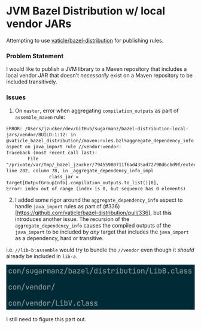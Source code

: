 # JVM Bazel Distribution w/ local vendor JARs

Attempting to use [vaticle/bazel-distribution](https://github.com/vaticle/bazel-distribution) for publishing rules.

### Problem Statement

I would like to publish a JVM library to a Maven repository that includes a local vendor JAR that doesn't _necessarily_ exist on a Maven repository to be included transitively.

### Issues

1. On `master`, error when aggregating `compilation_outputs` as part of `assemble_maven` rule:

```
ERROR: /Users/jzucker/dev/GitHub/sugarmanz/bazel-distribution-local-jars/vendor/BUILD:1:12: in @vaticle_bazel_distribution//maven:rules.bzl%aggregate_dependency_info aspect on java_import rule //vendor:vendor: 
Traceback (most recent call last):
        File "/private/var/tmp/_bazel_jzucker/79455980711f6ad435ad72790d6cbd9f/external/vaticle_bazel_distribution/maven/rules.bzl", line 202, column 78, in _aggregate_dependency_info_impl
                class_jar = target[OutputGroupInfo].compilation_outputs.to_list()[0],
Error: index out of range (index is 0, but sequence has 0 elements)
```

2. I added some rigor around the `aggregate_dependency_info` aspect to handle `java_import` rules as part of (#336)[https://github.com/vaticle/bazel-distribution/pull/336], but this introduces another issue. The recursion of the `aggregate_dependency_info` causes the compiled outputs of the `java_import` to be included by _any_ target that includes the `java_import` as a dependency, hard or transitive.

i.e. `//lib-b:assemble` would try to bundle the `//vendor` even though it _should_ already be included in `lib-a`.

![lib-b.jar](./media/lib-b-jar.png)

I still need to figure this part out.